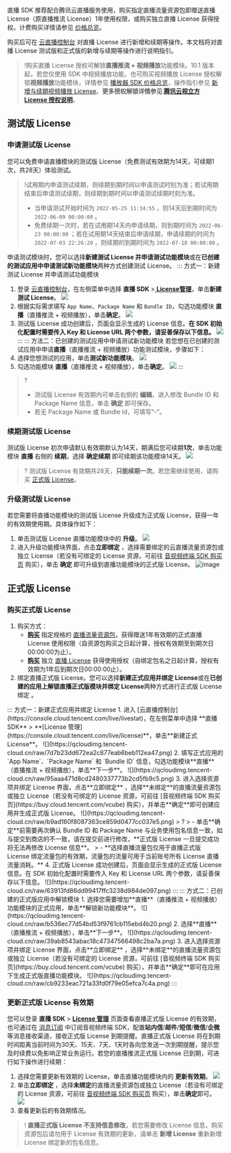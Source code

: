 直播 SDK 推荐配合腾讯云直播服务使用，购买指定直播流量资源包即赠送直播 License（原直播推流 License）1年使用权限，或购买独立直播 License 获得授权。计费购买详情请参见 [价格总览](https://cloud.tencent.com/document/product/454/8008)。

购买后可在 [云直播控制台](https://console.cloud.tencent.com/live/license) 对直播 License 进行新增和续期等操作。本文档将对直播 License 测试版和正式版的新增与续期等操作进行说明指引。

> !购买直播 License 授权可解锁**直播推流 + 视频播放**功能模块。10.1 版本起，若您仅使用 SDK 中视频播放功能，也可购买视频播放 License 授权解锁**视频播放**功能模块，详情参见 [播放器 SDK 价格总览]()，操作指引参见 [新增与续期视频播放 License](https://cloud.tencent.com/document/product/881/72422)。**更多授权解锁详情参见 [腾讯云视立方 License 授权说明](https://cloud.tencent.com/document/product/1449/74203)**。

[](id:test)
## 测试版 License
[](id:creat_test)
### 申请测试版 License

您可以免费申请直播模块的测试版 License（免费测试有效期为14天，可续期1次，共28天）体验测试。

>!试用期内申请测试续期，则续期到期时间以申请测试时刻为准；若试用期结束后申请测试续期，则续期到期时间以申请测试续期时刻为准。
>- 当申请测试开始时间为  `2022-05-25 11:34:55` ，则14天后到期时间为  `2022-06-09 00:00:00` 。
>- 免费续期一次时，若在试用期14天内申请续期，则到期时间为  `2022-06-23 00:00:00` ；若在试用期14天结束后申请续期，申请续期的时间为  `2022-07-03 22:26:20` ，则续期的到期时间为  `2022-07-18 00:00:00` 。

申请测试模块时，您可以选择**新建测试 License 并申请测试功能模块**或在**已创建的测试应用中申请测试新功能模块**两种方式创建测试 License。
<dx-tabs>
::: 方式一：新建测试 License 并申请测试功能模块
1. 登录 [云直播控制台](https://console.cloud.tencent.com/live/livestat)，在左侧菜单中选择 **直播 SDK** >[ **License管理**](https://console.cloud.tencent.com/live/license)，单击**新建测试 License**。
![](https://qcloudimg.tencent-cloud.cn/raw/4d63d6f14f82ba1775083ed461c5f5db.png)
2. 根据实际需求填写 `App Name`、`Package Name` 和 `Bundle ID`，勾选功能模块 **直播**（直播推流 + 视频播放），单击**确定**。
![](https://qcloudimg.tencent-cloud.cn/raw/1ff37a853c8dd26d05419af4f5340661.png)
2. 测试版 License 成功创建后，页面会显示生成的 License 信息。**在 SDK 初始化配置时需要传入 Key 和 License URL 两个参数，请妥善保存以下信息。**
![](https://qcloudimg.tencent-cloud.cn/raw/709cf255601e5edd6913f7f8742cbfdd.png)
:::
::: 方法二：已创建的测试应用中申请测试新功能模块
若您想在已创建的测试应用中申请**直播**（直播推流 + 视频播放）功能测试模块，步骤如下：
1. 选择您想测试的应用，单击**测试新功能模块**。
![](https://qcloudimg.tencent-cloud.cn/raw/6be952eb22fdc3db08c931c250a84e9c.png)
2. 勾选功能模块 **直播**（直播推流 + 视频播放），单击**确定**。
![](https://qcloudimg.tencent-cloud.cn/raw/8466ae810b655bf2a704dc72bf715efb.png)
:::
</dx-tabs>

>? 
>- 测试版 License 有效期内可单击右侧的 **编辑**，进入修改 Bundle ID 和 Package Name 信息，单击 **确定** 即可保存。
>- 若无 Package Name 或 Bundle Id，可填写“-”。

[](id:renew_test)
### 续期测试版 License

测试版 License 初次申请默认有效期默认为14天，期满后您可续期**1次**，单击功能模块 **直播** 右侧的 **续期**，选择 **确定续期** 即可续期该功能模块14天。
![](https://qcloudimg.tencent-cloud.cn/raw/8f50c61fa468eece765a0b626862c550.png)

>? 测试版 License 有效期共28天，**只能续期一次**。若您需继续使用，请购买 [正式版 License](#formal)。

[](id:up_test)
### 升级测试版 License
若您需要将直播功能模块的测试版 License 升级成为正式版 License，获得一年的有效期使用期。具体操作如下：
1. 单击测试版 License 直播功能模块中的 **升级**。
![](https://qcloudimg.tencent-cloud.cn/raw/62b7e523abde11a3155390b9e7a02ccb.png)
2. 进入升级功能模块界面，点击**立即绑定** ，选择需要绑定的云直播流量资源包或独立 License（若没有可绑定的 License 资源，可前往 [音视频终端 SDK 购买页](https://buy.cloud.tencent.com/vcube) 购买），单击 **确定** 即可升级到直播功能模块的正式版 License。
![image](https://qcloudimg.tencent-cloud.cn/raw/fe1174806fad4fd4234a23483efe226b.png)

[](id:formal)
## 正式版 License
[](id:creat_formal)
### 购买正式版 License
1. 购买方式：
	- [**购买**](https://buy.cloud.tencent.com/vcube) 指定规格的 [直播流量资源包](https://cloud.tencent.com/document/product/1449/56973#live)，获得赠送1年有效期的正式直播 License 使用权限（自资源包购买之日起计算，授权有效期至到期次日00:00:00为止）。
	- [**购买**](https://buy.cloud.tencent.com/vcube) 独立 [直播 License](https://cloud.tencent.com/document/product/1449/56973#live) 获得使用授权（自绑定包名之日起计算，授权有效期为1年后到期次日00:00:00止）。
2. 绑定直播正式版 License。您可以选择**新建正式应用并绑定 License**或在**已创建的应用上解锁直播正式版模块并绑定 License**两种方式进行正式版 License 绑定 。
<dx-tabs>
::: 方式一：新建正式应用并绑定 License
1. 进入 [云直播控制台](https://console.cloud.tencent.com/live/livestat)，在左侧菜单中选择  **直播 SDK** > **[License 管理](https://console.cloud.tencent.com/live/license)**，单击**新建正式 License**。
![](https://qcloudimg.tencent-cloud.cn/raw/7d7b23dd672ea2c877eab6beb112ea47.png)
2. 填写正式应用的 `App Name`、`Package Name` 和 `Bundle ID` 信息，勾选功能模块**直播**（直播推流 + 视频播放），单击**下一步**。
![](https://qcloudimg.tencent-cloud.cn/raw/95aaa471d8cd2480337773b2cd5fb9c5.png)
3. 进入选择资源项并绑定 License 界面，点击**立即绑定** ，选择**未绑定**的直播流量资源包或独立 License（若没有可绑定的 License 资源，可前往 [音视频终端 SDK 购买页](https://buy.cloud.tencent.com/vcube) 购买），并单击**确定**即可创建应用并生成正式版 License。
![](https://qcloudimg.tencent-cloud.cn/raw/b9ad160f8087363ce859d0477cc037e5.png)
> ?
> - 单击**确定**前需要再次确认 Bundle ID 和 Package Name 与业务使用包名信息一致，如与提交到商店的不一致，请在提交前进行修改，**正式版 License 一旦提交成功将无法再修改 License 信息**。
> - **选择直播流量包仅用于直播正式版 License 绑定流量包的有效期，流量包的流量可用于当前账号所有 License 直播流量消耗。**
4. 正式版 License 成功创建后，页面会显示生成的正式版 License 信息。在 SDK 初始化配置时需要传入 Key 和 License URL 两个参数，请妥善保存以下信息。
![](https://qcloudimg.tencent-cloud.cn/raw/63913fd86dd99417ffc3238d984de097.png)
:::
::: 方式二：已创建的正式版应用中解锁模块
1. 选择您需要增加**直播**（直播推流 + 视频播放）功能模块的正式应用，单击**解锁新功能模块**。
![](https://qcloudimg.tencent-cloud.cn/raw/b536ec77d54bd53f9761cb115ebd4b20.png)
2. 选择**直播**（直播推流 + 视频播放），单击**下一步**。
![](https://qcloudimg.tencent-cloud.cn/raw/39ab8543abac18c47347566498c2ba7a.png)
3. 进入选择资源项并绑定 License 界面，点击**立即绑定** ，选择**未绑定**的直播流量资源包或独立 License（若没有可绑定的 License 资源，可前往 [音视频终端 SDK 购买页](https://buy.cloud.tencent.com/vcube) 购买），并单击**确定**即可在应用下生成正式版直播功能模块。
![](https://qcloudimg.tencent-cloud.cn/raw/cb9233eac721a33fd0f79e05efca7c4a.png)
:::
</dx-tabs>

[](id:update_formal)
### 更新正式版 License 有效期
您可以登录 **直播 SDK** > **[License 管理](https://console.cloud.tencent.com/live/license)** 页面查看直播正式版 License 的有效期，也可通过在 [消息订阅](https://console.cloud.tencent.com/message/subscription) 中订阅音视频终端 SDK，配置**站内信**/**邮件**/**短信**/**微信**/**企微**等消息接收渠道，接收正式版 License 到期提醒。直播正式版 License 将在到期时间距离当前时间为30天、15天、7天、1天时各向您发送一次到期提醒，提示您及时续费以免影响正常业务运行。若您的直播推流正式版 License 已到期，可进行如下操作进行续期：

1. 选择您需要更新有效期的 License，单击直播功能模块内的 **更新有效期**。
![](https://qcloudimg.tencent-cloud.cn/raw/5f15eea68cf79b9b3078c47bc21991d3.png)
2. 单击**立即绑定** ，选择**未绑定**的直播流量资源包或独立 License（若没有可绑定的 License 资源，可前往 [音视频终端 SDK 购买页](https://buy.cloud.tencent.com/vcube) 购买），单击**确定**即可。
![](https://qcloudimg.tencent-cloud.cn/raw/449c863a94e21e9a0f099991b42d745a.png)
3. 查看更新后的有效期情况。
>! **直播正式版 License 不支持信息修改**，若您需要修改 License 信息，购买资源包后请勿用于 License 有效期的更新，请单击 **新增 License** 重新新增 License 绑定新的包名信息。
